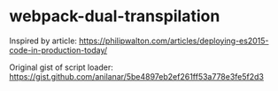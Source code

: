 # webpack-dual-transpilation

Inspired by article: https://philipwalton.com/articles/deploying-es2015-code-in-production-today/

Original gist of script loader: https://gist.github.com/anilanar/5be4897eb2ef261ff53a778e3fe5f2d3
